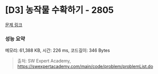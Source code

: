 # [D3] 농작물 수확하기 - 2805 

[문제 링크](https://swexpertacademy.com/main/code/problem/problemDetail.do?contestProbId=AV7GLXqKAWYDFAXB) 

### 성능 요약

메모리: 61,388 KB, 시간: 226 ms, 코드길이: 346 Bytes



> 출처: SW Expert Academy, https://swexpertacademy.com/main/code/problem/problemList.do